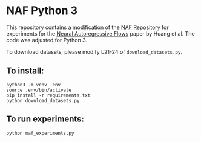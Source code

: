 # NAF Python 3
This repository contains a modification of the [NAF Repository]([here](https://github.com/CW-Huang/NAF). ) for experiments for the [Neural Autoregressive Flows](https://arxiv.org/abs/1804.00779) paper by Huang et al. The code was adjusted for Python 3.

To download datasets, please modify L21-24 of `download_datasets.py`. 

## To install:

```
python3 -m venv .env
source .env/bin/activate
pip install -r requirements.txt
python download_datasets.py
```

## To run experiments: 
```
python maf_experiments.py
```
